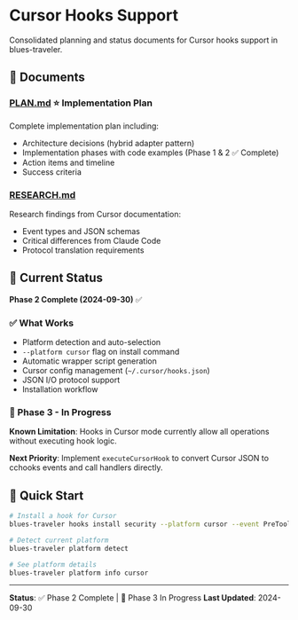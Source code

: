 # Cursor Hooks Support

Consolidated planning and status documents for Cursor hooks support in blues-traveler.

## 📄 Documents

### [PLAN.md](./PLAN.md) ⭐ Implementation Plan

Complete implementation plan including:

- Architecture decisions (hybrid adapter pattern)
- Implementation phases with code examples (Phase 1 & 2 ✅ Complete)
- Action items and timeline
- Success criteria

### [RESEARCH.md](./RESEARCH.md)

Research findings from Cursor documentation:

- Event types and JSON schemas
- Critical differences from Claude Code
- Protocol translation requirements

## 🎯 Current Status

**Phase 2 Complete (2024-09-30)** ✅

### ✅ What Works

- Platform detection and auto-selection
- `--platform cursor` flag on install command
- Automatic wrapper script generation
- Cursor config management (`~/.cursor/hooks.json`)
- JSON I/O protocol support
- Installation workflow

### 🚧 Phase 3 - In Progress

**Known Limitation**: Hooks in Cursor mode currently allow all operations without executing hook logic.

**Next Priority**: Implement `executeCursorHook` to convert Cursor JSON to cchooks events and call handlers directly.

## 🚀 Quick Start

```bash
# Install a hook for Cursor
blues-traveler hooks install security --platform cursor --event PreToolUse

# Detect current platform
blues-traveler platform detect

# See platform details
blues-traveler platform info cursor
```

---

**Status**: ✅ Phase 2 Complete | 🚧 Phase 3 In Progress
**Last Updated**: 2024-09-30
